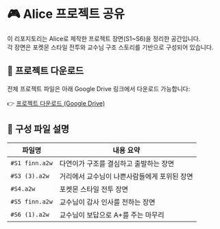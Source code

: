 # 🎮 Alice 프로젝트 공유

이 리포지토리는 Alice로 제작한 프로젝트 장면(S1~S6)을 정리한 공간입니다.  
각 장면은 포켓몬 스타일 전투와 교수님 구조 스토리를 기반으로 구성되어 있습니다.

## 📂 프로젝트 다운로드

전체 프로젝트 파일은 아래 Google Drive 링크에서 다운로드 가능합니다:

👉 [프로젝트 다운로드 (Google Drive)](https://drive.google.com/drive/folders/1LiKxtaP5plAdttEMcs8w8F1NvYYvDj2W?usp=sharing)

## 🧾 구성 파일 설명

| 파일명             | 내용 요약                           |
|------------------|------------------------------------|
| `#S1 finn.a2w`   | 다연이가 구조를 결심하고 출발하는 장면 |
| `#S3 (3).a2w`     | 거리에서 교수님이 나쁜사람들에게 포위된 장면 |
| `#S4.a2w`        | 포켓몬 스타일 전투 장면               |
| `#S5 finn.a2w`   | 교수님이 감사 인사를 전하는 장면       |
| `#S6 (1).a2w`     | 교수님이 보답으로 A+를 주는 마무리     |
